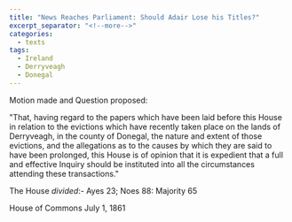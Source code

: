 ```yaml
---
title: "News Reaches Parliament: Should Adair Lose his Titles?"
excerpt_separator: "<!--more-->"
categories:
  - texts
tags:
  - Ireland
  - Derryveagh
  - Donegal
---
```

Motion made and Question proposed:

"That, having regard to the papers which have been laid before this House in relation to the evictions which have recently taken place on the lands of Derryveagh, in the county of Donegal, the nature and extent of those evictions, and the allegations as to the causes by which they are said to have been prolonged, this House is of opinion that it is expedient that a full and effective Inquiry should be instituted into all the circumstances attending these transactions."
<!--more-->
The House _divided_:- Ayes 23; Noes 88: Majority 65

House of Commons
July 1, 1861
